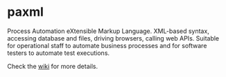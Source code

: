 paxml
=====

Process Automation eXtensible Markup Language. XML-based syntax, accessing database and files, driving browsers, calling web APIs. Suitable for operational staff to automate business processes and for software testers to automate test executions.

Check the [wiki](./wiki) for more details.
